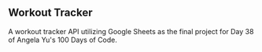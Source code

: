 ## Workout Tracker
A workout tracker API utilizing Google Sheets as the final project for Day 38 of Angela Yu's 100 Days of Code.
